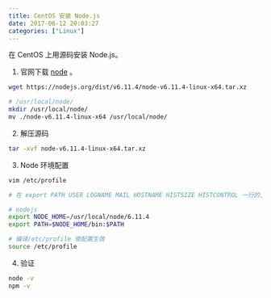 ```yaml
---
title: CentOS 安装 Node.js
date: 2017-06-12 20:03:27
categories: ["Linux"]
---
```


在 CentOS 上用源码安装 Node.js。



1. 官网下载 [node](https://nodejs.org/en/download/) 。

``` bash
wget https://nodejs.org/dist/v6.11.4/node-v6.11.4-linux-x64.tar.xz

# /usr/local/node/
mkdir /usr/local/node/
mv ./node-v6.11.4-linux-x64 /usr/local/node/
```

2. 解压源码

``` bash
tar -xvf node-v6.11.4-linux-x64.tar.xz
```

3. Node 环境配置

``` bash
vim /etc/profile

# 在 export PATH USER LOGNAME MAIL HOSTNAME HISTSIZE HISTCONTROL 一行的上面添加

# nodejs
export NODE_HOME=/usr/local/node/6.11.4
export PATH=$NODE_HOME/bin:$PATH

# 编译/etc/profile 使配置生效
source /etc/profile
```

4. 验证

``` bash
node -v
npm -v
```
